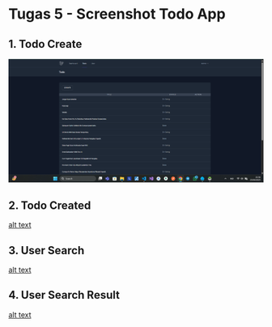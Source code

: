 # Tugas 5 - Screenshot Todo App

## 1. Todo Create 
![alt text](screenshot/tugas5/image1.png) 

## 2. Todo Created
[alt text](screenshot/tugas5/image2.png) 

## 3. User Search
[alt text](screenshot/tugas5/image3.png)  

## 4. User Search Result
[alt text](screenshot/tugas5/image4.png) 